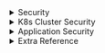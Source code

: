 <details>
<summary>Security</summary>
<br>
  
  <img width="655" alt="image" src="https://user-images.githubusercontent.com/75510135/155873509-c19d075f-560e-4a2b-94b2-3e7bb8d27226.png">

  <img width="584" alt="image" src="https://user-images.githubusercontent.com/75510135/155873561-b0c87fd6-e0e0-43f8-89c4-a7d43e44c3a0.png">

  <img width="914" alt="image" src="https://user-images.githubusercontent.com/75510135/155873601-13d28a5f-e7d9-46d1-b9fe-2ed91516bd2e.png">

  <img width="898" alt="image" src="https://user-images.githubusercontent.com/75510135/155873646-8dbca94a-1db6-4f41-b1bd-5c788581b65e.png">

  <img width="765" alt="image" src="https://user-images.githubusercontent.com/75510135/155873683-07fa4384-eb72-4db0-a8b2-c32875039145.png">

  <img width="803" alt="image" src="https://user-images.githubusercontent.com/75510135/155873762-aafad7e9-c5f6-438c-9885-f5030b9dac5c.png">

</details>


<details>
<summary>K8s Cluster Security</summary>
<br>
      
  <img width="887" alt="image" src="https://user-images.githubusercontent.com/75510135/155873869-6d6603ed-0bc6-4e59-9d97-3115e86d71aa.png">

</details>


<details>
<summary>Application Security</summary>
<br>
  
  <img width="605" alt="image" src="https://user-images.githubusercontent.com/75510135/155873974-0de502fc-9ef6-4002-952f-14d5f0b854ac.png">

</details>

<details>
<summary>Extra Reference</summary>
<br>
  
  <img width="879" alt="image" src="https://user-images.githubusercontent.com/75510135/155874019-1b15be38-8374-4897-b2d9-4377ad442b6b.png">


</details>



